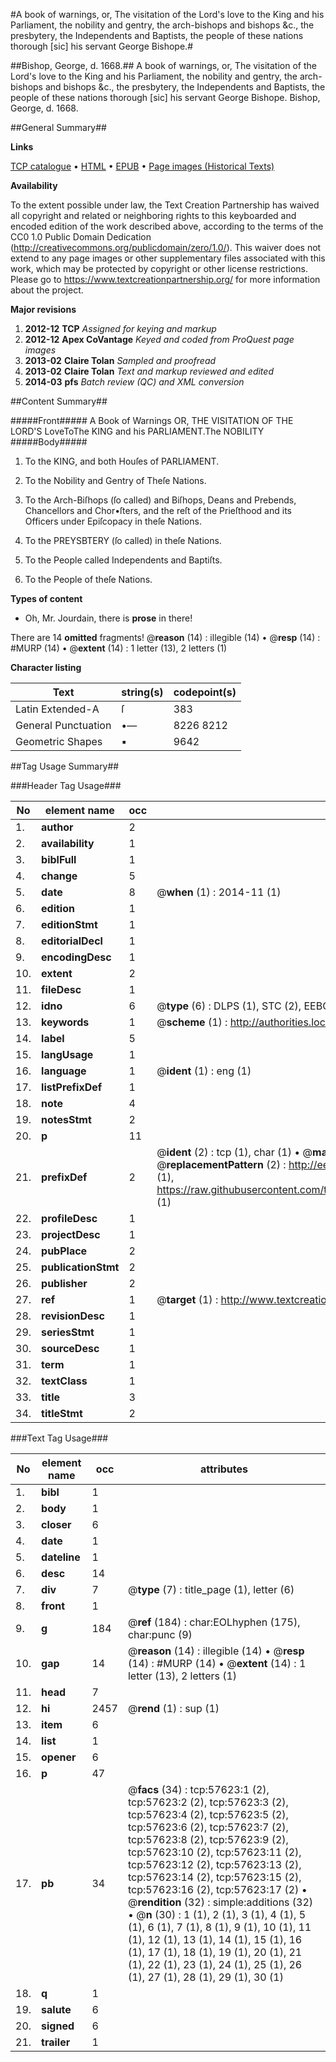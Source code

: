 #A book of warnings, or, The visitation of the Lord's love to the King and his Parliament, the nobility and gentry, the arch-bishops and bishops &c., the presbytery, the Independents and Baptists, the people of these nations thorough [sic] his servant George Bishope.#

##Bishop, George, d. 1668.##
A book of warnings, or, The visitation of the Lord's love to the King and his Parliament, the nobility and gentry, the arch-bishops and bishops &c., the presbytery, the Independents and Baptists, the people of these nations thorough [sic] his servant George Bishope.
Bishop, George, d. 1668.

##General Summary##

**Links**

[TCP catalogue](http://www.ota.ox.ac.uk/tcp/)  • 
[HTML](http://tei.it.ox.ac.uk/tcp/Texts-HTML/free/A28/A28227.html)  • 
[EPUB](http://tei.it.ox.ac.uk/tcp/Texts-EPUB/free/A28/A28227.epub) • 
[Page images (Historical Texts)](https://historicaltexts.jisc.ac.uk/eebo-12258252e)

**Availability**

To the extent possible under law, the Text Creation Partnership has waived all copyright and related or neighboring rights to this keyboarded and encoded edition of the work described above, according to the terms of the CC0 1.0 Public Domain Dedication (http://creativecommons.org/publicdomain/zero/1.0/). This waiver does not extend to any page images or other supplementary files associated with this work, which may be protected by copyright or other license restrictions. Please go to https://www.textcreationpartnership.org/ for more information about the project.

**Major revisions**

1. __2012-12__ __TCP__ *Assigned for keying and markup*
1. __2012-12__ __Apex CoVantage__ *Keyed and coded from ProQuest page images*
1. __2013-02__ __Claire Tolan__ *Sampled and proofread*
1. __2013-02__ __Claire Tolan__ *Text and markup reviewed and edited*
1. __2014-03__ __pfs__ *Batch review (QC) and XML conversion*

##Content Summary##

#####Front#####
 A Book of Warnings OR, THE VISITATION OF THE LORD'S LoveToThe KING and his PARLIAMENT.The NOBILITY 
#####Body#####

1. To the KING, and both Houſes of PARLIAMENT.

1. To the Nobility and Gentry of Theſe Nations.

1. To the Arch-Biſhops (ſo called) and Biſhops, Deans and Prebends, Chancellors and Chor•ſters, and the reſt of the Prieſthood and its Officers under Epiſcopacy in theſe Nations.

1. To the PREYSBTERY (ſo called) in theſe Nations.

1. To the People called Independents and Baptiſts.

1. To the People of theſe Nations.

**Types of content**

  * Oh, Mr. Jourdain, there is **prose** in there!

There are 14 **omitted** fragments! 
 @__reason__ (14) : illegible (14)  •  @__resp__ (14) : #MURP (14)  •  @__extent__ (14) : 1 letter (13), 2 letters (1)

**Character listing**


|Text|string(s)|codepoint(s)|
|---|---|---|
|Latin Extended-A|ſ|383|
|General Punctuation|•—|8226 8212|
|Geometric Shapes|▪|9642|

##Tag Usage Summary##

###Header Tag Usage###

|No|element name|occ|attributes|
|---|---|---|---|
|1.|__author__|2||
|2.|__availability__|1||
|3.|__biblFull__|1||
|4.|__change__|5||
|5.|__date__|8| @__when__ (1) : 2014-11 (1)|
|6.|__edition__|1||
|7.|__editionStmt__|1||
|8.|__editorialDecl__|1||
|9.|__encodingDesc__|1||
|10.|__extent__|2||
|11.|__fileDesc__|1||
|12.|__idno__|6| @__type__ (6) : DLPS (1), STC (2), EEBO-CITATION (1), OCLC (1), VID (1)|
|13.|__keywords__|1| @__scheme__ (1) : http://authorities.loc.gov/ (1)|
|14.|__label__|5||
|15.|__langUsage__|1||
|16.|__language__|1| @__ident__ (1) : eng (1)|
|17.|__listPrefixDef__|1||
|18.|__note__|4||
|19.|__notesStmt__|2||
|20.|__p__|11||
|21.|__prefixDef__|2| @__ident__ (2) : tcp (1), char (1)  •  @__matchPattern__ (2) : ([0-9\-]+):([0-9IVX]+) (1), (.+) (1)  •  @__replacementPattern__ (2) : http://eebo.chadwyck.com/downloadtiff?vid=$1&page=$2 (1), https://raw.githubusercontent.com/textcreationpartnership/Texts/master/tcpchars.xml#$1 (1)|
|22.|__profileDesc__|1||
|23.|__projectDesc__|1||
|24.|__pubPlace__|2||
|25.|__publicationStmt__|2||
|26.|__publisher__|2||
|27.|__ref__|1| @__target__ (1) : http://www.textcreationpartnership.org/docs/. (1)|
|28.|__revisionDesc__|1||
|29.|__seriesStmt__|1||
|30.|__sourceDesc__|1||
|31.|__term__|1||
|32.|__textClass__|1||
|33.|__title__|3||
|34.|__titleStmt__|2||


###Text Tag Usage###

|No|element name|occ|attributes|
|---|---|---|---|
|1.|__bibl__|1||
|2.|__body__|1||
|3.|__closer__|6||
|4.|__date__|1||
|5.|__dateline__|1||
|6.|__desc__|14||
|7.|__div__|7| @__type__ (7) : title_page (1), letter (6)|
|8.|__front__|1||
|9.|__g__|184| @__ref__ (184) : char:EOLhyphen (175), char:punc (9)|
|10.|__gap__|14| @__reason__ (14) : illegible (14)  •  @__resp__ (14) : #MURP (14)  •  @__extent__ (14) : 1 letter (13), 2 letters (1)|
|11.|__head__|7||
|12.|__hi__|2457| @__rend__ (1) : sup (1)|
|13.|__item__|6||
|14.|__list__|1||
|15.|__opener__|6||
|16.|__p__|47||
|17.|__pb__|34| @__facs__ (34) : tcp:57623:1 (2), tcp:57623:2 (2), tcp:57623:3 (2), tcp:57623:4 (2), tcp:57623:5 (2), tcp:57623:6 (2), tcp:57623:7 (2), tcp:57623:8 (2), tcp:57623:9 (2), tcp:57623:10 (2), tcp:57623:11 (2), tcp:57623:12 (2), tcp:57623:13 (2), tcp:57623:14 (2), tcp:57623:15 (2), tcp:57623:16 (2), tcp:57623:17 (2)  •  @__rendition__ (32) : simple:additions (32)  •  @__n__ (30) : 1 (1), 2 (1), 3 (1), 4 (1), 5 (1), 6 (1), 7 (1), 8 (1), 9 (1), 10 (1), 11 (1), 12 (1), 13 (1), 14 (1), 15 (1), 16 (1), 17 (1), 18 (1), 19 (1), 20 (1), 21 (1), 22 (1), 23 (1), 24 (1), 25 (1), 26 (1), 27 (1), 28 (1), 29 (1), 30 (1)|
|18.|__q__|1||
|19.|__salute__|6||
|20.|__signed__|6||
|21.|__trailer__|1||
